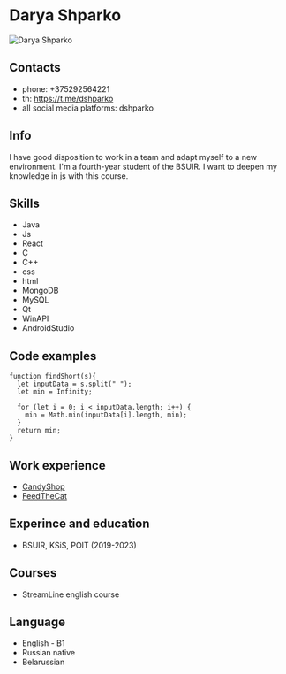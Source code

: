 # Darya Shparko
![Darya Shparko](https://sun9-68.userapi.com/impg/HEX0fhL7vJncn2Dz8-lF9JeHke4MwFImSox0BQ/9D5F4WhlA5o.jpg?size=1440x2160&quality=96&sign=38532d6b5fe7d000e546faaf4cb1c0c9&type=album)
## Contacts
* phone: +375292564221
* th: https://t.me/dshparko
* all social media platforms: dshparko
## Info
I have good disposition to work in a team and adapt myself to a new environment. I'm a fourth-year student of the BSUIR. I want to deepen my knowledge in js with this course.
## Skills
* Java
* Js
* React
* C
* C++
* css
* html
* MongoDB
* MySQL
* Qt
* WinAPI
* AndroidStudio
## Code examples
```
function findShort(s){
  let inputData = s.split(" ");
  let min = Infinity;
  
  for (let i = 0; i < inputData.length; i++) {
    min = Math.min(inputData[i].length, min);
  }
  return min;
}
``` 
## Work experience
* [CandyShop](https://github.com/dshparko/candyShop)
* [FeedTheCat](https://github.com/dshparko/feedTheCat)
## Experince and education
* BSUIR, KSiS, POIT (2019-2023)
## Courses
* StreamLine english course
## Language
* English - B1
* Russian native
* Belarussian
